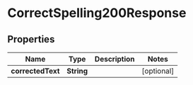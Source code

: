 

# CorrectSpelling200Response

## Properties

Name | Type | Description | Notes
------------ | ------------- | ------------- | -------------
**correctedText** | **String** |  |  [optional]




